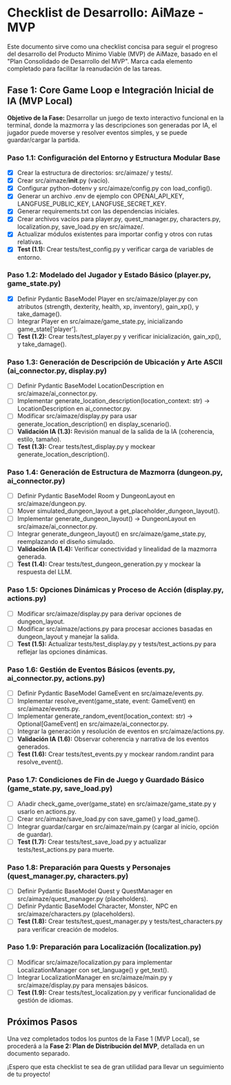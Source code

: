 # **Checklist de Desarrollo: AiMaze - MVP**

Este documento sirve como una checklist concisa para seguir el progreso del desarrollo del Producto Mínimo Viable (MVP) de AiMaze, basado en el "Plan Consolidado de Desarrollo del MVP". Marca cada elemento completado para facilitar la reanudación de las tareas.

## **Fase 1: Core Game Loop e Integración Inicial de IA (MVP Local)**

**Objetivo de la Fase:** Desarrollar un juego de texto interactivo funcional en la terminal, donde la mazmorra y las descripciones son generadas por IA, el jugador puede moverse y resolver eventos simples, y se puede guardar/cargar la partida.

### **Paso 1.1: Configuración del Entorno y Estructura Modular Base**

* [x] Crear la estructura de directorios: src/aimaze/ y tests/.  
* [x] Crear src/aimaze/__init__.py (vacío).  
* [x] Configurar python-dotenv y src/aimaze/config.py con load_config().  
* [x] Generar un archivo .env de ejemplo con OPENAI_API_KEY, LANGFUSE_PUBLIC_KEY, LANGFUSE_SECRET_KEY.  
* [x] Generar requirements.txt con las dependencias iniciales.  
* [x] Crear archivos vacíos para player.py, quest_manager.py, characters.py, localization.py, save_load.py en src/aimaze/.  
* [x] Actualizar módulos existentes para importar config y otros con rutas relativas.  
* [x] **Test (1.1):** Crear tests/test_config.py y verificar carga de variables de entorno.

### **Paso 1.2: Modelado del Jugador y Estado Básico (player.py, game_state.py)**

* [x] Definir Pydantic BaseModel Player en src/aimaze/player.py con atributos (strength, dexterity, health, xp, inventory), gain_xp(), y take_damage().  
* [ ] Integrar Player en src/aimaze/game_state.py, inicializando game_state['player'].  
* [ ] **Test (1.2):** Crear tests/test_player.py y verificar inicialización, gain_xp(), y take_damage().

### **Paso 1.3: Generación de Descripción de Ubicación y Arte ASCII (ai_connector.py, display.py)**

* [ ] Definir Pydantic BaseModel LocationDescription en src/aimaze/ai_connector.py.  
* [ ] Implementar generate_location_description(location_context: str) -> LocationDescription en ai_connector.py.  
* [ ] Modificar src/aimaze/display.py para usar generate_location_description() en display_scenario().  
* [ ] **Validación IA (1.3):** Revisión manual de la salida de la IA (coherencia, estilo, tamaño).  
* [ ] **Test (1.3):** Crear tests/test_display.py y mockear generate_location_description().

### **Paso 1.4: Generación de Estructura de Mazmorra (dungeon.py, ai_connector.py)**

* [ ] Definir Pydantic BaseModel Room y DungeonLayout en src/aimaze/dungeon.py.  
* [ ] Mover simulated_dungeon_layout a get_placeholder_dungeon_layout().  
* [ ] Implementar generate_dungeon_layout() -> DungeonLayout en src/aimaze/ai_connector.py.  
* [ ] Integrar generate_dungeon_layout() en src/aimaze/game_state.py, reemplazando el diseño simulado.  
* [ ] **Validación IA (1.4):** Verificar conectividad y linealidad de la mazmorra generada.  
* [ ] **Test (1.4):** Crear tests/test_dungeon_generation.py y mockear la respuesta del LLM.

### **Paso 1.5: Opciones Dinámicas y Proceso de Acción (display.py, actions.py)**

* [ ] Modificar src/aimaze/display.py para derivar opciones de dungeon_layout.  
* [ ] Modificar src/aimaze/actions.py para procesar acciones basadas en dungeon_layout y manejar la salida.  
* [ ] **Test (1.5):** Actualizar tests/test_display.py y tests/test_actions.py para reflejar las opciones dinámicas.

### **Paso 1.6: Gestión de Eventos Básicos (events.py, ai_connector.py, actions.py)**

* [ ] Definir Pydantic BaseModel GameEvent en src/aimaze/events.py.  
* [ ] Implementar resolve_event(game_state, event: GameEvent) en src/aimaze/events.py.  
* [ ] Implementar generate_random_event(location_context: str) -> Optional[GameEvent] en src/aimaze/ai_connector.py.  
* [ ] Integrar la generación y resolución de eventos en src/aimaze/actions.py.  
* [ ] **Validación IA (1.6):** Observar coherencia y narrativa de los eventos generados.  
* [ ] **Test (1.6):** Crear tests/test_events.py y mockear random.randint para resolve_event().

### **Paso 1.7: Condiciones de Fin de Juego y Guardado Básico (game_state.py, save_load.py)**

* [ ] Añadir check_game_over(game_state) en src/aimaze/game_state.py y usarlo en actions.py.  
* [ ] Crear src/aimaze/save_load.py con save_game() y load_game().  
* [ ] Integrar guardar/cargar en src/aimaze/main.py (cargar al inicio, opción de guardar).  
* [ ] **Test (1.7):** Crear tests/test_save_load.py y actualizar tests/test_actions.py para muerte.

### **Paso 1.8: Preparación para Quests y Personajes (quest_manager.py, characters.py)**

* [ ] Definir Pydantic BaseModel Quest y QuestManager en src/aimaze/quest_manager.py (placeholders).  
* [ ] Definir Pydantic BaseModel Character, Monster, NPC en src/aimaze/characters.py (placeholders).  
* [ ] **Test (1.8):** Crear tests/test_quest_manager.py y tests/test_characters.py para verificar creación de modelos.

### **Paso 1.9: Preparación para Localización (localization.py)**

* [ ] Modificar src/aimaze/localization.py para implementar LocalizationManager con set_language() y get_text().  
* [ ] Integrar LocalizationManager en src/aimaze/main.py y src/aimaze/display.py para mensajes básicos.  
* [ ] **Test (1.9):** Crear tests/test_localization.py y verificar funcionalidad de gestión de idiomas.

## **Próximos Pasos**

Una vez completados todos los puntos de la Fase 1 (MVP Local), se procederá a la **Fase 2: Plan de Distribución del MVP**, detallada en un documento separado.

¡Espero que esta checklist te sea de gran utilidad para llevar un seguimiento de tu proyecto!